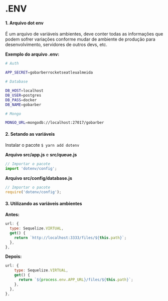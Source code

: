# .ENV

#### 1. Arquivo dot env

É um arquivo de variáveis ambientes, deve conter todas as informações que podem sofrer variações conforme mudar de ambiente de produção para desenvolvimento, servidores de outros devs, etc.

**Exemplo do arquivo .env:**

```zsh
# Auth

APP_SECRET=gobarberrocketseatleualmeida

# Database

DB_HOST=localhost
DB_USER=postgres
DB_PASS=docker
DB_NAME=gobarber

# Mongo

MONGO_URL=mongodb://localhost:27017/gobarber

```

#### 2. Setando as variáveis

Instalar o pacote `$ yarn add dotenv`

**Arquivo src/app.js** e **src/queue.js**

```js
// Importar o pacote
import 'dotenv/config';
```

**Arquivo src/config/database.js**

```js
// Importar o pacote
require('dotenv/config');
```

#### 3. Utilizando as variáveis ambientes

**Antes:**

```js
url: {
  type: Sequelize.VIRTUAL,
  get() {
    return `http://localhost:3333/files/${this.path}`;
  },
},
```

**Depois:**

```js
url: {
    type: Sequelize.VIRTUAL,
    get() {
      return `${process.env.APP_URL}/files/${this.path}`;
    },
  },
},
```